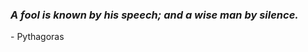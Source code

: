 ### *A fool is known by his speech; and a wise man by silence.*
\- Pythagoras

<!-- Silence is better than unmeaning words. - Pythagoras -->

<!-- old :p
**You know when you're in love, you can't fall asleep...**

<i>Because reality is finally better than dreams...</i>
-->
